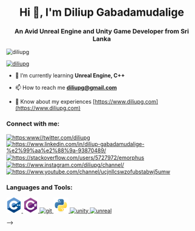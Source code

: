 <h1 align="center">Hi 👋, I'm Diliup Gabadamudalige</h1>
<h3 align="center">An Avid Unreal Engine and Unity Game Developer from Sri Lanka</h3>

<p align="left"> <img src="https://komarev.com/ghpvc/?username=diliupg&label=Profile%20views&color=0e75b6&style=flat" alt="diliupg" /> </p>

<p align="left"> <a href="https://github.com/ryo-ma/github-profile-trophy"><img src="https://github-profile-trophy.vercel.app/?username=diliupg" alt="diliupg" /></a> </p>

- 🌱 I’m currently learning **Unreal Engine, C++**

- 📫 How to reach me **diliupg@gmail.com**

- 📄 Know about my experiences [https://www.diliupg.com](https://www.diliupg.com)

<h3 align="left">Connect with me:</h3>
<p align="left">
<a href="https://twitter.com/https:www//twitter.com/diliupg" target="blank"><img align="center" src="https://raw.githubusercontent.com/rahuldkjain/github-profile-readme-generator/master/src/images/icons/Social/twitter.svg" alt="https:www//twitter.com/diliupg" height="30" width="40" /></a>
<a href="https://linkedin.com/in/diliup-gabadamudalige-%e2%99%aa%e2%88%9a-93870489/" target="blank"><img align="center" src="https://raw.githubusercontent.com/rahuldkjain/github-profile-readme-generator/master/src/images/icons/Social/linked-in-alt.svg" alt="https://www.linkedin.com/in/diliup-gabadamudalige-%e2%99%aa%e2%88%9a-93870489/" height="30" width="40" /></a>
<a href="https://stackoverflow.com/users/5727972/emorphus" target="blank"><img align="center" src="https://raw.githubusercontent.com/rahuldkjain/github-profile-readme-generator/master/src/images/icons/Social/stack-overflow.svg" alt="https://stackoverflow.com/users/5727972/emorphus" height="30" width="40" /></a>
<a href="https://instagram.com/diliupg/channel/" target="blank"><img align="center" src="https://raw.githubusercontent.com/rahuldkjain/github-profile-readme-generator/master/src/images/icons/Social/instagram.svg" alt="https://www.instagram.com/diliupg/channel/" height="30" width="40" /></a>
<a href="https://www.youtube.com/channel/ucjnllcswzofubstabwj5umw" target="blank"><img align="center" src="https://raw.githubusercontent.com/rahuldkjain/github-profile-readme-generator/master/src/images/icons/Social/youtube.svg" alt="https://www.youtube.com/channel/ucjnllcswzofubstabwj5umw" height="30" width="40" /></a>
</p>

<h3 align="left">Languages and Tools:</h3>
<p align="left"> <a href="https://www.w3schools.com/cpp/" target="_blank" rel="noreferrer"> <img src="https://raw.githubusercontent.com/devicons/devicon/master/icons/cplusplus/cplusplus-original.svg" alt="cplusplus" width="40" height="40"/> </a> <a href="https://www.w3schools.com/cs/" target="_blank" rel="noreferrer"> <img src="https://raw.githubusercontent.com/devicons/devicon/master/icons/csharp/csharp-original.svg" alt="csharp" width="40" height="40"/> </a> <a href="https://git-scm.com/" target="_blank" rel="noreferrer"> <img src="https://www.vectorlogo.zone/logos/git-scm/git-scm-icon.svg" alt="git" width="40" height="40"/> </a> <a href="https://www.python.org" target="_blank" rel="noreferrer"> <img src="https://raw.githubusercontent.com/devicons/devicon/master/icons/python/python-original.svg" alt="python" width="40" height="40"/> </a> <a href="https://unity.com/" target="_blank" rel="noreferrer"> <img src="https://www.vectorlogo.zone/logos/unity3d/unity3d-icon.svg" alt="unity" width="40" height="40"/> </a> <a href="https://unrealengine.com/" target="_blank" rel="noreferrer"> <img src="https://raw.githubusercontent.com/kenangundogan/fontisto/036b7eca71aab1bef8e6a0518f7329f13ed62f6b/icons/svg/brand/unreal-engine.svg" alt="unreal" width="40" height="40"/> </a> </p>

-->

